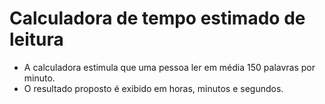 # Calculadora de tempo estimado de leitura

* A calculadora estimula que uma pessoa ler em média 150 palavras por minuto.
* O resultado proposto é exibido em horas, minutos e segundos. 